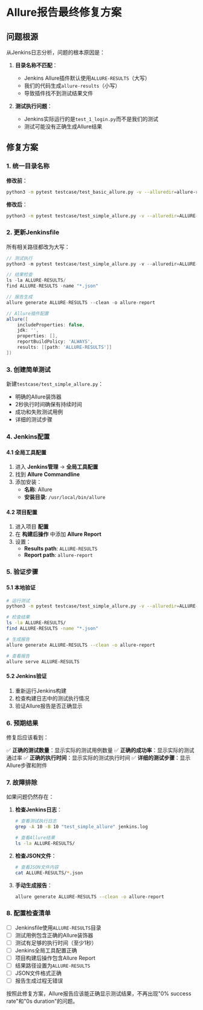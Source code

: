 # Allure报告最终修复方案

## 问题根源

从Jenkins日志分析，问题的根本原因是：

1. **目录名称不匹配**：
   - Jenkins Allure插件默认使用`ALLURE-RESULTS`（大写）
   - 我们的代码生成`allure-results`（小写）
   - 导致插件找不到测试结果文件

2. **测试执行问题**：
   - Jenkins实际运行的是`test_1_login.py`而不是我们的测试
   - 测试可能没有正确生成Allure结果

## 修复方案

### 1. 统一目录名称

**修改前**：
```bash
python3 -m pytest testcase/test_basic_allure.py -v --alluredir=allure-results
```

**修改后**：
```bash
python3 -m pytest testcase/test_simple_allure.py -v --alluredir=ALLURE-RESULTS
```

### 2. 更新Jenkinsfile

所有相关路径都改为大写：

```groovy
// 测试执行
python3 -m pytest testcase/test_simple_allure.py -v --alluredir=ALLURE-RESULTS --junitxml=junit.xml --tb=short

// 结果检查
ls -la ALLURE-RESULTS/
find ALLURE-RESULTS -name "*.json"

// 报告生成
allure generate ALLURE-RESULTS --clean -o allure-report

// Allure插件配置
allure([
    includeProperties: false,
    jdk: '',
    properties: [],
    reportBuildPolicy: 'ALWAYS',
    results: [[path: 'ALLURE-RESULTS']]
])
```

### 3. 创建简单测试

新建`testcase/test_simple_allure.py`：
- 明确的Allure装饰器
- 2秒执行时间确保有持续时间
- 成功和失败测试用例
- 详细的测试步骤

### 4. Jenkins配置

#### 4.1 全局工具配置
1. 进入 **Jenkins管理** → **全局工具配置**
2. 找到 **Allure Commandline**
3. 添加安装：
   - **名称**: Allure
   - **安装目录**: `/usr/local/bin/allure`

#### 4.2 项目配置
1. 进入项目 **配置**
2. 在 **构建后操作** 中添加 **Allure Report**
3. 设置：
   - **Results path**: `ALLURE-RESULTS`
   - **Report path**: `allure-report`

### 5. 验证步骤

#### 5.1 本地验证
```bash
# 运行测试
python3 -m pytest testcase/test_simple_allure.py -v --alluredir=ALLURE-RESULTS

# 检查结果
ls -la ALLURE-RESULTS/
find ALLURE-RESULTS -name "*.json"

# 生成报告
allure generate ALLURE-RESULTS --clean -o allure-report

# 查看报告
allure serve ALLURE-RESULTS
```

#### 5.2 Jenkins验证
1. 重新运行Jenkins构建
2. 检查构建日志中的测试执行情况
3. 验证Allure报告是否正确显示

### 6. 预期结果

修复后应该看到：

✅ **正确的测试数量**：显示实际的测试用例数量
✅ **正确的成功率**：显示实际的测试通过率
✅ **正确的执行时间**：显示实际的测试执行时间
✅ **详细的测试步骤**：显示Allure步骤和附件

### 7. 故障排除

如果问题仍然存在：

1. **检查Jenkins日志**：
   ```bash
   # 查看测试执行日志
   grep -A 10 -B 10 "test_simple_allure" jenkins.log
   
   # 查看Allure结果
   ls -la ALLURE-RESULTS/
   ```

2. **检查JSON文件**：
   ```bash
   # 查看JSON文件内容
   cat ALLURE-RESULTS/*.json
   ```

3. **手动生成报告**：
   ```bash
   allure generate ALLURE-RESULTS --clean -o allure-report
   ```

### 8. 配置检查清单

- [ ] Jenkinsfile使用`ALLURE-RESULTS`目录
- [ ] 测试用例包含正确的Allure装饰器
- [ ] 测试有足够的执行时间（至少1秒）
- [ ] Jenkins全局工具配置正确
- [ ] 项目构建后操作包含Allure Report
- [ ] 结果路径设置为`ALLURE-RESULTS`
- [ ] JSON文件格式正确
- [ ] 报告生成过程无错误

按照此修复方案，Allure报告应该能正确显示测试结果，不再出现"0% success rate"和"0s duration"的问题。 
